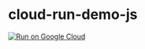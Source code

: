 # cloud-run-demo-js

[![Run on Google Cloud](https://deploy.cloud.run/button.svg)](https://deploy.cloud.run)
